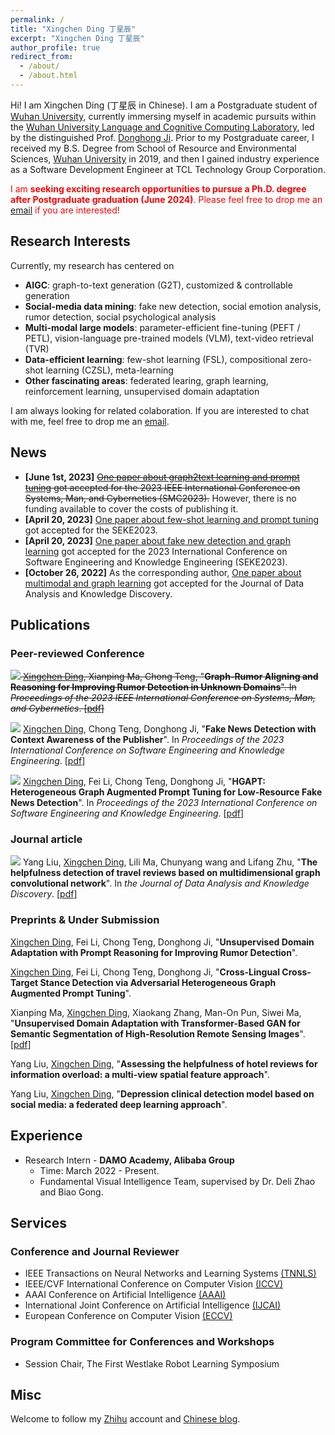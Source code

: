 ```yaml
---
permalink: /
title: "Xingchen Ding 丁星辰"
excerpt: "Xingchen Ding 丁星辰"
author_profile: true
redirect_from: 
  - /about/
  - /about.html
---
```


<!-- Hi! I am Siteng Huang (黄思腾 in Chinese). I am a joint Ph.D. student of [Zhejiang University](http://www.zju.edu.cn/) and [Westlake University](https://www.westlake.edu.cn/), advised by Prof. [Donglin Wang](https://en.westlake.edu.cn/about/faculty/201912/t20191206_2513.shtml). And I am a member of [Machine Intelligence Laboratory (MiLAB)](https://milab.westlake.edu.cn/) in Westlake University, and currently also a research intern at <a href="https://damo.alibaba.com/" target="_blank">DAMO Academy, Alibaba Group</a>. Prior to my Ph.D. career, I received my B.Eng. Degree from School of Computer Science, [Wuhan University](https://www.whu.edu.cn/) in 2019. -->
Hi! I am Xingchen Ding (丁星辰 in Chinese). I am a Postgraduate student of [Wuhan University](http://www.whu.edu.cn/), currently immersing myself in academic pursuits within the [Wuhan University Language and Cognitive Computing Laboratory](http://lacc.whu.edu.cn/home), led by the distinguished Prof. [Donghong Ji](https://scholar.google.com/citations?user=2Q-7u3AAAAAJ). Prior to my Postgraduate career, I received my B.S. Degree from School of Resource and Environmental Sciences, [Wuhan University](https://www.whu.edu.cn/) in 2019, and then I gained industry experience as a Software Development Engineer at TCL Technology Group Corporation.
<!-- TCL Commercial Information Technology Co., Ltd.  -->

<span style="color:red;">I am <b>seeking exciting research opportunities to pursue a Ph.D. degree after Postgraduate graduation (June 2024)</b>. Please feel free to drop me an <a href="mailto:xingos@whu.edu.cn" target="_blank">email</a> if you are interested!</span>

<h2 id='research-interests'>Research Interests</h2>

<!-- I am interested in technologies that allow machines and robots to learn like humans. In particular, I am committed to giving robots the ability to understand the world and learn from previous experiences, so that they can complete new tasks, acquire new skills or adapt to new environments rapidly with fewer samples through learning algorithms. Currently, my areas of interest include meta-learning, multi-task learning, and transfer learning on few/zero-shot learning tasks. I am also interested in deep learning, computer vision, and multimodal machine learning. -->

Currently, my research has centered on

* **AIGC**: graph-to-text generation (G2T), customized & controllable generation
* **Social-media data mining**: fake new detection, social emotion analysis, rumor detection, social psychological analysis
* **Multi-modal large models**: parameter-efficient fine-tuning (PEFT / PETL), vision-language pre-trained models (VLM), text-video retrieval (TVR)
* **Data-efficient learning**: few-shot learning (FSL), compositional zero-shot learning (CZSL), meta-learning
* **Other fascinating areas**: federated learing, graph learning, reinforcement learning, unsupervised domain adaptation

I am always looking for related colaboration. If you are interested to chat with me, feel free to drop me an <a href="mailto:xingos@whu.edu.cn" target="_blank">email</a>.

<!-- language-augmented vision -->

<!-- In the longer term, I am more concerned about

* giving robots the ability to understand the world and learn from previous experiences, so that they can complete new tasks, acquire new skills or adapt to new environments rapidly with fewer samples through learning algorithms. -->

<!-- 
1. 快速迁移，尤其是大模型
2. 机器人的主动学习，感知智能与行为智能 embodied
3. 开放世界
-->

<!-- I am interested in technologies that allow machines and robots to learn like humans. In particular, I am committed to giving robots the ability to understand the world and learn from previous experiences, so that they can complete new tasks, acquire new skills or adapt to new environments rapidly with fewer samples through learning algorithms.  -->

<h2 id='news'>News</h2>

* **[June 1st, 2023]** ~~[One paper about graph2text learning and prompt tuning](https://xingos123.github.io/files/smc2023/SMC23_0400_MS.pdf) got accepted for the 2023 IEEE International Conference on Systems, Man, and Cybernetics  (SMC2023).~~ However, there is no funding available to cover the costs of publishing it.
* **[April 20, 2023]** [One paper about few-shot learning and prompt tuning](https://xingos123.github.io/files/seke2023/paper062.pdf) got accepted for the SEKE2023.
* **[April 20, 2023]** [One paper about fake new detection and graph learning](https://xingos123.github.io/files/seke2023/paper061.pdf) got accepted for the 2023 International Conference on Software Engineering and Knowledge Engineering (SEKE2023).
* **[October 26, 2022]** As the corresponding author, [One paper about multimodal and graph learning](https://xingos123.github.io/files/dataanalysis/multidimensional-graph-convolutional-network.pdf) got accepted for the Journal of Data Analysis and Knowledge Discovery.


<!-- **Hiring**: We are looking for **postdoctors, research assistants and visiting students for MiLAB in Westlake University** (currently only for Chinese). More information about requirements can be found [here](https://milab.westlake.edu.cn/contact.html), and if you are still in school, being a visiting student is also welcome. Please send email to `mi_lab[AT]westlake.edu.cn` with your CV if you are interested. Specially, if you are interested in my research direction and would like to be my collaborator after coming, please specify in the email and also send a copy to me.
{: .notice--info} -->

<h2 id='publications'>Publications</h2>

### Peer-reviewed Conference

~~<a href="https://xingos123.github.io/files/smc2023/SMC23_0400_MS.pdf" target="_blank"><img src="https://img.shields.io/badge/SMC-2023-blue?style=flat-square"></a> <u>Xingchen Ding</u>, Xianping Ma, Chong Teng, &quot;**Graph-Rumor Aligning and Reasoning for Improving Rumor Detection in Unknown Domains**&quot;. In *Proceedings of the 2023 IEEE International Conference on Systems, Man, and Cybernetics*. [[pdf](https://xingos123.github.io/files/smc2023/SMC23_0400_MS.pdf)]~~

<a href="https://ksiresearch.org/seke/seke23paper/paper061.pdf" target="_blank"><img src="https://img.shields.io/badge/SEKE-2023-blue?style=flat-square"></a> <u>Xingchen Ding</u>, Chong Teng, Donghong Ji, &quot;**Fake News Detection with Context Awareness of the Publisher**&quot;. In *Proceedings of the 2023 International Conference on Software Engineering and Knowledge Engineering*. [[pdf](https://xingos123.github.io/files/seke2023/paper061.pdf)]

<a href="https://ksiresearch.org/seke/seke23paper/paper062.pdf" target="_blank"><img src="https://img.shields.io/badge/SEKE-2023-blue?style=flat-square"></a> <u>Xingchen Ding</u>, Fei Li, Chong Teng, Donghong Ji, &quot;**HGAPT: Heterogeneous Graph Augmented Prompt Tuning for Low-Resource Fake News Detection**&quot;. In *Proceedings of the 2023 International Conference on Software Engineering and Knowledge Engineering*. [[pdf](https://xingos123.github.io/files/seke2023/paper062.pdf)]

### Journal article

<a href="https://kns.cnki.net/kcms2/article/abstract?v=3uoqIhG8C45S0n9fL2suRadTyEVl2pW9UrhTDCdPD66BsvSnCfrndbo-MNSP4LaaudAxAHu5zn55gm4f--rgb-5ZwxHsyZmC&uniplatform=NZKPT" target="_blank"><img src="https://img.shields.io/badge/DAKD-blue?style=flat-square"></a> Yang Liu, <u>Xingchen Ding</u>, Lili Ma, Chunyang wang and Lifang Zhu, &quot;**The helpfulness detection of travel reviews based on multidimensional graph convolutional network**&quot;. In *the Journal of Data Analysis and Knowledge Discovery*. [[pdf](https://xingos123.github.io/files/dataanalysis/multidimensional-graph-convolutional-network.pdf)]

### Preprints & Under Submission

<u>Xingchen Ding</u>, Fei Li, Chong Teng, Donghong Ji, &quot;**Unsupervised Domain Adaptation with Prompt Reasoning for Improving Rumor Detection**&quot;.

<u>Xingchen Ding</u>, Fei Li, Chong Teng, Donghong Ji, &quot;**Cross-Lingual Cross-Target Stance Detection via Adversarial Heterogeneous Graph Augmented Prompt Tuning**&quot;.

Xianping Ma, <u>Xingchen Ding</u>, Xiaokang Zhang, Man-On Pun, Siwei Ma, &quot;**Unsupervised Domain Adaptation with Transformer-Based GAN for Semantic Segmentation of High-Resolution Remote Sensing Images**&quot;. [[pdf](https://www.techrxiv.org/ndownloader/files/41660625/1)]

Yang Liu, <u>Xingchen Ding</u>, &quot;**Assessing the helpfulness of hotel reviews for information overload: a multi-view spatial feature approach**&quot;.

Yang Liu, <u>Xingchen Ding</u>, &quot;**Depression clinical detection model based on social media: a federated deep learning approach**&quot;.


<!-- ## Professional Experience -->

<h2 id='experience'>Experience</h2>

* Research Intern - **DAMO Academy, Alibaba Group**
  * Time: March 2022 - Present.
  * Fundamental Visual Intelligence Team, supervised by Dr. Deli Zhao and Biao Gong.

<!-- **Research Intern** | DAMO Academy, Alibaba Group | March 2022 - Present -->

<!-- * March 2022 - Present. *Research Intern*. <a href="https://damo.alibaba.com/" target="_blank">DAMO Academy, Alibaba Group</a>, Hangzhou, China. -->

<!-- <div style="float:left;">Research Intern</div><div style="float:right;">Mar. 2022 - Present</div>
<div style="float:left;"><a href="https://damo.alibaba.com/" target="_blank">DAMO Academy, Alibaba Group</a></div><div style="float:right;">Hangzhou, China</div> -->

<!-- <div>
<div style="float:left;">Research Intern<br><a href="https://damo.alibaba.com/" target="_blank">DAMO Academy, Alibaba Group</a></div><div style="float:right;">Mar. 2022 - Present<br>Hangzhou, China</div>
</div> -->

<h2 id='services'>Services</h2>

<!-- ### Journal Reviewer

* [IEEE Transactions on Neural Networks and Learning Systems (TNNLS)](https://ieeexplore.ieee.org/xpl/RecentIssue.jsp?punumber=5962385)

### Program Committee and/or Reviewer for Conferences and Workshops

* [ICCV 2023](https://iccv2023.thecvf.com/) -->

### Conference and Journal Reviewer

* IEEE Transactions on Neural Networks and Learning Systems [(TNNLS)](https://ieeexplore.ieee.org/xpl/RecentIssue.jsp?punumber=5962385)
* IEEE/CVF International Conference on Computer Vision [(ICCV)](https://ieeexplore.ieee.org/xpl/conhome/1000149/all-proceedings)
* AAAI Conference on Artificial Intelligence [(AAAI)](https://aaai.org/conference/aaai/)
* International Joint Conference on Artificial Intelligence [(IJCAI)](https://www.ijcai.org/)
* European Conference on Computer Vision [(ECCV)](https://www.ecva.net/index.php#conferences)

### Program Committee for Conferences and Workshops

* Session Chair, The First Westlake Robot Learning Symposium

<h2 id='misc'>Misc</h2>

Welcome to follow my [Zhihu](https://www.zhihu.com/people/huang-si-teng-67) account and [Chinese blog](https://kyonhuang.top/blog/).

<!-- <div align="middle">
  <a href="https://milab.westlake.edu.cn/" target="_blank"><img align="middle" style="max-width: 300px; width: 100%; margin-right: 40px; margin-top: 10px" src="https://kyonhuang.top/images/milab_logo.png" /></a>
  <a href="http://www.zju.edu.cn/" target="_blank"><img align="middle" style="max-width: 160px; width: 100%; margin-left: 20px; margin-top: 10px" src="https://raw.githubusercontent.com/bighuang624/pic-repo/master/color-zju-logo.png" /></a>
</div> -->

